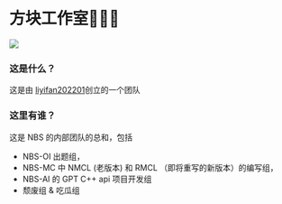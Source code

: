 # 方块工作室🎉🎉🎉

![](https://cdn.luogu.com.cn/upload/image_hosting/qnboiw5v.png)

### 这是什么？


这是由 [liyifan202201](https://www.luogu.com.cn/user/661094)创立的一个团队

### 这里有谁？
这是 NBS 的内部团队的总和，包括
- NBS-OI 出题组，
- NBS-MC 中 NMCL (老版本) 和 RMCL （即将重写的新版本）的编写组，
- NBS-AI 的 GPT C++ api 项目开发组
- 颓废组 & 吃瓜组
